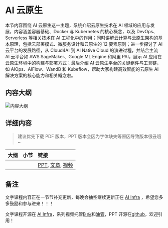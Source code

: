 <!--Copyright © ZOMI 适用于[License](https://github.com/Infrasys-AI/AIInfra)版权许可-->

# AI 云原生

本节内容围绕 AI 云原生这一主题，系统介绍云原生技术在 AI 领域的应用与发展，内容涵盖容器基础、Docker 与 Kubernetes 的核心概念，以及 DevOps、Serverless 等相关技术在 AI 工程化中的作用；同时讲解云计算与云原生架构的基本原理，包括云部署模式、微服务设计和云原生的 12 要素原则；进一步探讨了 AI 云平台的发展路径，从 Cloud4AI 到 AI Native Cloud 的演进过程，并结合主流 AI 云平台如 AWS SageMaker、Google ML Engine 和阿里 PAI，展示 AI 应用在云原生环境中的构建与部署方式；最后介绍 AI 云原生平台的关键组件与工具链，如 AIOps、AIFlow、WandB 和 Kubeflow，帮助大家构建高效智能的云原生 AI 解决方案的核心能力和相关概念啦。

## 内容大纲

![内容大纲](./images/00outline.png)

## 详细内容

> 建议优先下载 PDF 版本，PPT 版本会因为字体缺失等原因导致版本很丑哦~

| 大纲 | 小节 | 链接 |
|:--- |:---- |:-------------------- |
|  |   | [PPT](), [文章](), [视频]() |

## 备注

文字课程内容正在一节节补充更新，每晚会抽空继续更新正在 [AI Infra](https://infrasys-ai.github.io/aiinfra-docs) ，希望您多多鼓励和参与进来！！！

文字课程开源在 [AI Infra](https://infrasys-ai.github.io/aiinfra-docs)，系列视频托管[B 站](https://space.bilibili.com/517221395)和[油管](https://www.youtube.com/@ZOMI666/playlists)，PPT 开源在[github](https://github.com/Infrasys-AI/AIInfra)，欢迎引用！

